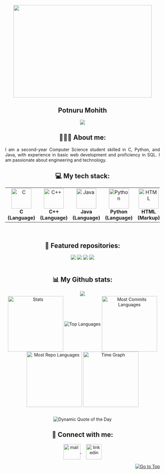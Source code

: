 <div align="center">
 <img width="450px" height="300px" src="https://img.freepik.com/premium-photo/portrait-successful-programmer-game-developer-coder-guy-uses-computer-laptop-work-game-design-hacker-boy-generative-ai_117038-5477.jpg?w=900"> </div>
<h2 align="center">Potnuru Mohith</h2>
<p align="center">
<img src="https://readme-typing-svg.demolab.com?font=Fira+Code&color=00BFFF&size=30&center=true&vCenter=true&width=550&duration=1500&pause=1000&lines=Software+Engineer;Fullstack+Developer;Machine+Learning" width="auto" height="auto"/>
</p>
<h2 align="center">👨🏻‍💻 About me:</h2>
<p align="justify">I am a second-year Computer Science student skilled in C, Python, and Java, with experience in basic web development and proficiency in SQL. I am passionate about engineering and technology.</p>

<!-- <p align="center">Currently learning -> Machine Learning</p>
<p align="center">Currently working on -> Private Projects</p>
<br> -->
<h2 align="center">💻 My tech stack:</h2>
<table align="center">
<tr>
   <td align="center"><img src="https://cdn.worldvectorlogo.com/logos/c-1.svg" alt="C" width="65" height="65"/><br><b>C (Language)</b></td>
   <td align="center"><img src="https://cdn.worldvectorlogo.com/logos/c.svg" alt="C++" width="65" height="65"/><br><b>C++ (Language)</b></td>
   <td align="center"><img src="https://cdn.worldvectorlogo.com/logos/java-14.svg" alt="Java" width="65" height="65"/><br><b>Java (Language)</b></td>
   <td align="center"><img src="https://cdn.worldvectorlogo.com/logos/python-5.svg" alt="Python" width="65" height="65"/><br><b>Python (Language)</b></td>
   <td align="center"><img src="https://cdn.worldvectorlogo.com/logos/html-1.svg" alt="HTML" width="65" height="65"/><br><b>HTML (Markup)</b></td>
   <td align="center"><img src="https://cdn.worldvectorlogo.com/logos/css-3.svg" alt="CSS" width="65" height="65"/><br><b>CSS (Stylesheet)</b></td>
   <td align="center"><img src="https://cdn.worldvectorlogo.com/logos/logo-javascript.svg" alt="JavaScript" width="65" height="65"/><br><b>JavaScript (Language)</b></td>
   <td align="center"><img src="https://cdn.worldvectorlogo.com/logos/nodejs-icon.svg" alt="NodeJS" width="65" height="65"/><br><b>Node JS (Runtime)</b></td>
   <td align="center"><img src="https://cdn.worldvectorlogo.com/logos/mongodb-icon-1-1.svg" alt="MongoDB" width="65" height="65"/><br><b>MongoDB (Database)</b></td>
</tr>
</table>
<br>
<h2 align="center">📕 Featured repositories:</h2>
<div align="center">
<a href="https://github.com/mohith789p/Data-Structures"><img src="https://github-readme-stats.vercel.app/api/pin/?username=mohith789p&repo=data-structures&theme=nightowl"></a>
<a href="https://github.com/mohith789p/Java-Lab-Programs"><img src="https://github-readme-stats.vercel.app/api/pin/?username=mohith789p&repo=java-lab-programs&theme=nightowl"></a>
<a href="https://github.com/mohith789p/Python-Lab-Programs"><img src="https://github-readme-stats.vercel.app/api/pin/?username=mohith789p&repo=python-lab-programs&theme=nightowl"></a>
<a href="https://github.com/mohith789p/SQL"><img src="https://github-readme-stats.vercel.app/api/pin/?username=mohith789p&repo=sql&theme=nightowl"></a>
</div>
<br>
<h2 align="center">📊 My Github stats:</h2>
<div align=center>
   <img src="https://github-profile-trophy.vercel.app/?username=mohith789p&row=2&column=3&theme=onedark&margin-w=2&margin-h=2&no-frame=true"/></div>
<div align="center">
  <img align="center" src="http://github-profile-summary-cards.vercel.app/api/cards/stats?username=mohith789p&theme=nightowl" height="180em" alt="Stats"/>
  <img align="center" src="https://github-readme-stats.vercel.app/api/top-langs?username=mohith789p&hide_border=true&no-bg=true&no-frame=true&layout=compact&theme=nightowl&langs_count=8&hide=jupyter%20notebook,css" alt="Top Languages"/>
  <img align="center" src="http://github-profile-summary-cards.vercel.app/api/cards/most-commit-language?username=mohith789p&theme=nightowl&exclude=html,CSS,Jupyter%20Notebook" height="180em" alt="Most Commits Languages"/>
  <img align="center" src="http://github-profile-summary-cards.vercel.app/api/cards/repos-per-language?username=mohith789p&theme=nightowl&exclude=html,CSS,Jupyter%20Notebook" height="180em" alt="Most Repo Languages"/>
  <img align="center" src="http://github-profile-summary-cards.vercel.app/api/cards/productive-time?username=mohith789p&theme=nightowl&utcOffset=5.30" height="180em" alt="Time Graph"/>
</div>
<br>
<p align="center">
  <img src="https://quotes-github-readme.vercel.app/api?type=horizontal&theme=nightowl" alt="Dynamic Quote of the Day"/>
</p>
<h2 align="center">🔗 Connect with me:</h2>
<p align="center">
  <a href="mailto:mohith321p@gmail.com" target="_blank">
    <img align="center" src="https://cdn.worldvectorlogo.com/logos/official-gmail-icon-2020-.svg" alt="mail" height="50" width="55" />
  </a>
  &nbsp;&nbsp;&nbsp;
  <a href="https://www.linkedin.com/in/potnuru-mohith?utm_source=share&utm_campaign=share_via&utm_content=profile&utm_medium=android_app" target="_blank">
    <img align="center" src="https://cdn.worldvectorlogo.com/logos/linkedin-icon-3.svg" alt="linkedin" height="50" width="50" />
  </a>
</p>
<p align="right"><a href="#"><img src="https://img.shields.io/static/v1?label&message=Go+to+Top&color=0b6ab3&style=flat&logo" alt="Go to Top" /></a></p>
